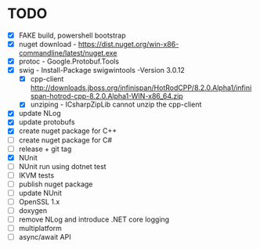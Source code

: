 # TODO

* [x] FAKE build, powershell bootstrap
* [x] nuget download - https://dist.nuget.org/win-x86-commandline/latest/nuget.exe
* [x] protoc - Google.Protobuf.Tools
* [x] swig - Install-Package swigwintools -Version 3.0.12
  * [x] cpp-client http://downloads.jboss.org/infinispan/HotRodCPP/8.2.0.Alpha1/infinispan-hotrod-cpp-8.2.0.Alpha1-WIN-x86_64.zip
  * [x] unziping - ICsharpZipLib cannot unzip the cpp-client
* [x] update NLog
* [x] update protobufs
* [x] create nuget package for C++
* [ ] create nuget package for C#
* [ ] release + git tag
* [x] NUnit
* [ ] NUnit run using dotnet test
* [ ] IKVM tests
* [ ] publish nuget package
* [ ] update NUnit
* [ ] OpenSSL 1.x
* [ ] doxygen
* [ ] remove NLog and introduce .NET core logging
* [ ] multiplatform
* [ ] async/await API